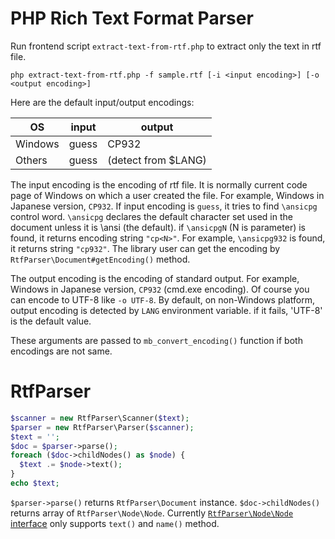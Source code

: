 # PHP Rich Text Format Parser

Run frontend script `extract-text-from-rtf.php` to extract only the text in rtf file.

```
php extract-text-from-rtf.php -f sample.rtf [-i <input encoding>] [-o <output encoding>]
```

Here are the default input/output encodings:

| OS      | input | output               |
| ------- | ----- | -------------------- |
| Windows | guess | CP932                |
| Others  | guess | (detect from $LANG)  |

The input encoding is the encoding of rtf file.  It is normally current code
page of Windows on which a user created the file.  For example, Windows in
Japanese version, `CP932`.  If input encoding is `guess`, it tries to find
`\ansicpg` control word.  `\ansicpg` declares the default character set used in
the document unless it is \ansi (the default).  if `\ansicpgN` (N is parameter)
is found, it returns encoding string `"cp<N>"`.  For example, `\ansicpg932` is
found, it returns string `"cp932"`.  The library user can get the encoding by
`RtfParser\Document#getEncoding()` method.

The output encoding is the encoding of standard output.  For example, Windows in
Japanese version, `CP932` (cmd.exe encoding).  Of course you can encode to UTF-8
like `-o UTF-8`.  By default, on non-Windows platform, output encoding is
detected by `LANG` environment variable. if it fails, 'UTF-8' is the default
value.

These arguments are passed to `mb_convert_encoding()` function if both encodings are not same.

# RtfParser

```php
$scanner = new RtfParser\Scanner($text);
$parser = new RtfParser\Parser($scanner);
$text = '';
$doc = $parser->parse();
foreach ($doc->childNodes() as $node) {
  $text .= $node->text();
}
echo $text;
```

`$parser->parse()` returns `RtfParser\Document` instance.  `$doc->childNodes()`
returns array of `RtfParser\Node\Node`.  Currently [`RtfParser\Node\Node`
interface](https://github.com/tyru/php-rtf-parser/blob/master/src/Node/Node.php)
only supports `text()` and `name()` method.
